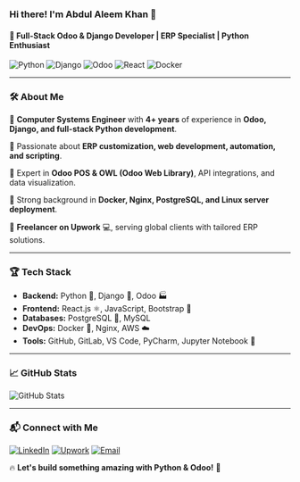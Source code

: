 ### Hi there! I'm Abdul Aleem Khan 👋

#### 🚀 Full-Stack Odoo & Django Developer | ERP Specialist | Python Enthusiast

![Python](https://img.shields.io/badge/Python-Expert-blue?style=flat&logo=python)
![Django](https://img.shields.io/badge/Django-Backend-green?style=flat&logo=django)
![Odoo](https://img.shields.io/badge/Odoo-ERP-purple?style=flat&logo=odoo)
![React](https://img.shields.io/badge/React-Frontend-blue?style=flat&logo=react)
![Docker](https://img.shields.io/badge/Docker-Containerization-blue?style=flat&logo=docker)

---

### 🛠️ About Me
🔹 **Computer Systems Engineer** with **4+ years** of experience in **Odoo, Django, and full-stack Python development**.

🔹 Passionate about **ERP customization, web development, automation, and scripting**.

🔹 Expert in **Odoo POS & OWL (Odoo Web Library)**, API integrations, and data visualization.

🔹 Strong background in **Docker, Nginx, PostgreSQL, and Linux server deployment**.

🔹 **Freelancer on Upwork** 💻, serving global clients with tailored ERP solutions.

---

### 🏆 Tech Stack

- **Backend:** Python 🐍, Django 🚀, Odoo 🏭
- **Frontend:** React.js ⚛️, JavaScript, Bootstrap 🎨
- **Databases:** PostgreSQL 🐘, MySQL
- **DevOps:** Docker 🐳, Nginx, AWS ☁️
- **Tools:** GitHub, GitLab, VS Code, PyCharm, Jupyter Notebook 📒

---

### 📈 GitHub Stats
![GitHub Stats](https://github-readme-stats.vercel.app/api?username=aleemcaan&show_icons=true&theme=radical)

---

### 📬 Connect with Me
[![LinkedIn](https://img.shields.io/badge/LinkedIn-Connect-blue?style=flat&logo=linkedin)](https://www.linkedin.com/in/aleem-caan/)
[![Upwork](https://img.shields.io/badge/Upwork-Available-green?style=flat&logo=upwork)](https://www.upwork.com/freelancers/~01625d91fec9426abb)
[![Email](https://img.shields.io/badge/Email-Contact-red?style=flat&logo=gmail)](mailto:aleemcaan@gmail.com)

🔥 **Let's build something amazing with Python & Odoo!** 🚀
